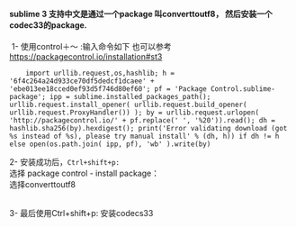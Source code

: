 #### sublime 3 支持中文是通过一个package 叫converttoutf8， 然后安装一个codec33的package.  
​
​1- 使用control＋～ :输入命令如下  也可以参考 https://packagecontrol.io/installation#st3  

        import urllib.request,os,hashlib; h = '6f4c264a24d933ce70df5dedcf1dcaee' + 'ebe013ee18cced0ef93d5f746d80ef60'; pf = 'Package Control.sublime-package'; ipp = sublime.installed_packages_path(); urllib.request.install_opener( urllib.request.build_opener( urllib.request.ProxyHandler()) ); by = urllib.request.urlopen( 'http://packagecontrol.io/' + pf.replace(' ', '%20')).read(); dh = hashlib.sha256(by).hexdigest(); print('Error validating download (got %s instead of %s), please try manual install' % (dh, h)) if dh != h else open(os.path.join( ipp, pf), 'wb' ).write(by)   


2- 安装成功后，`Ctrl+shift+p:`  
选择 package control - install package：  
​选择converttoutf8  
​

​3- 最后使用Ctrl+shift+p: 安装codecs33
​